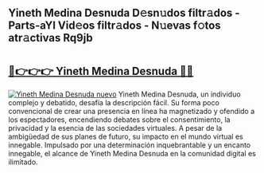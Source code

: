 ## Yineth Medina Desnuda D𝚎sn𝚞dos filtr𝚊dos - Parts-aYl Vid𝚎os filtr𝚊dos - N𝚞evas f𝚘tos atr𝚊ctivas Rq9jb

# <h2><a href="http://mb93xf.tromn.icu/?c=Yineth+Medina+Desnuda">🔗👉👉👉 Yineth Medina Desnuda 🔗🔗</a></h2>

[![Yineth Medina Desnuda nuevo](https://i.imgur.com/pEAQMta.gif)](http://mb93xf.tromn.icu/?c=Yineth+Medina+Desnuda)
Yineth Medina Desnuda, un individuo complejo y debatido, desafía la descripción fácil. Su forma poco convencional de crear una presencia en línea ha magnetizado y ofendido a los espectadores, encendiendo debates sobre el consentimiento, la privacidad y la esencia de las sociedades virtuales. A pesar de la ambigüedad de sus planes de futuro, su impacto en el mundo virtual es innegable. Impulsado por una determinación inquebrantable y un encanto innegable, el alcance de Yineth Medina Desnuda en la comunidad digital es ilimitado.
